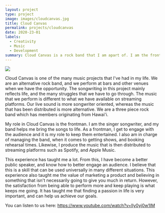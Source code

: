 ```yaml
---
layout: project
type: project
image: images/cloudcanvas.jpg
title: Cloud Canvas
permalink: projects/cloudcanvas
date: 2020-23-01
labels:
  - Creativity
  - Music
  - Development
summary: Cloud Canvas is a rock band that I am apart of. I am the frontman, as well as the band manager.
---
```


<img class="ui medium right floated rounded image" src="/images/micromouse-robot.png">

Cloud Canvas is one of the many music projects that I've had in my life. We are an alternative rock band, and we perform at bars and other venues when we have the opportunity. The songwriting in this project mainly reflects life, and the many struggles that we have to go through. The music that we perform is different to what we have available on streaming platforms. Our live sound is more songwriter oriented, whereas the music that has been distributed is more alternative. We are a three piece rock band which has members originating from Hawai'i.

My role in Cloud Canvas is the frontman. I am the singer songwriter, and my band helps me bring the songs to life. As a frontman, I get to engage with the audience and it is my role to keep them entertained. I also am in charge of managing the band, when it comes to getting shows, and booking rehearsal times. Likewise, I produce the music that is then distributed to streaming platforms such as Spotify, and Apple Music. 

This experience has taught me a lot. From this, I have become a better public speaker, and know how to better engage an audience. I believe that this is a skill that can be used universally in many different situations. This experience also taught me the value of marketing a product and believing in something that isn't necessarily going to give you much in return. However, the satisfaction from being able to perform more and keep playing is what keeps me going. It has taught me that finding a passion in life is very important, and can help us achieve our goals. 


You can listen to us here: https://www.youtube.com/watch?v=lIy0yj0w1IM
